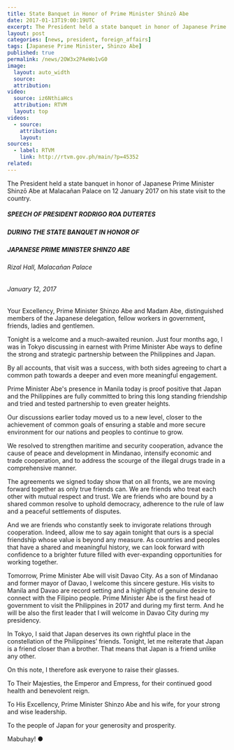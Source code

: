 ```yaml
---
title: State Banquet in Honor of Prime Minister Shinzō Abe
date: 2017-01-13T19:00:19UTC
excerpt: The President held a state banquet in honor of Japanese Prime Minister Shinzō Abe at Malacañan Palace on 12 January 2017 on his state visit to the country.
layout: post
categories: [news, president, foreign_affairs]
tags: [Japanese Prime Minister, Shinzo Abe]
published: true
permalink: /news/2OW3x2PAeWo1vG0
image:
  layout: auto_width
  source: 
  attribution: 
video:
  source: iz6NthiaHcs
  attribution: RTVM
  layout: top
videos:
  - source: 
    attribution: 
    layout: 
sources:
  - label: RTVM
    link: http://rtvm.gov.ph/main/?p=45352
related:
---
```


The President held a state banquet in honor of Japanese Prime Minister Shinzō Abe at Malacañan Palace on 12 January 2017 on his state visit to the country.

##### SPEECH OF PRESIDENT RODRIGO ROA DUTERTES

##### DURING THE STATE BANQUET IN HONOR OF

##### JAPANESE PRIME MINISTER SHINZO ABE

###### Rizal Hall, Malacañan Palace

###### January 12, 2017

Your Excellency, Prime Minister Shinzo Abe and Madam Abe, distinguished members of the Japanese delegation, fellow workers in government, friends, ladies and gentlemen.

Tonight is a welcome and a much-awaited reunion. Just four months ago, I was in Tokyo discussing in earnest with Prime Minister Abe ways to define the strong and strategic partnership between the Philippines and Japan.

By all accounts, that visit was a success, with both sides agreeing to chart a common path towards a deeper and even more meaningful engagement.

Prime Minister Abe's presence in Manila today is proof positive that Japan and the Philippines are fully committed to bring this long standing friendship and tried and tested partnership to even greater heights.

Our discussions earlier today moved us to a new level, closer to the achievement of common goals of ensuring a stable and more secure environment for our nations and peoples to continue to grow.

We resolved to strengthen maritime and security cooperation, advance the cause of peace and development in Mindanao, intensify economic and trade cooperation, and to address the scourge of the illegal drugs trade in a comprehensive manner.

The agreements we signed today show that on all fronts, we are moving forward together as only true friends can. We are friends who treat each other with mutual respect and trust. We are friends who are bound by a shared common resolve to uphold democracy, adherence to the rule of law and a peaceful settlements of disputes.

And we are friends who constantly seek to invigorate relations through cooperation. Indeed, allow me to say again tonight that ours is a special friendship whose value is beyond any measure. As countries and peoples that have a shared and meaningful history, we can look forward with confidence to a brighter future filled with ever-expanding opportunities for working together.

Tomorrow, Prime Minister Abe will visit Davao City. As a son of Mindanao and former mayor of Davao, I welcome this sincere gesture. His visits to Manila and Davao are record setting and a highlight of genuine desire to connect with the Filipino people. Prime Minister Abe is the first head of government to visit the Philippines in 2017 and during my first term. And he will be also the first leader that I will welcome in Davao City during my presidency.

In Tokyo, I said that Japan deserves its own rightful place in the constellation of the Philippines’ friends. Tonight, let me reiterate that Japan is a friend closer than a brother. That means that Japan is a friend unlike any other.

On this note, I therefore ask everyone to raise their glasses.

To Their Majesties, the Emperor and Empress, for their continued good health and benevolent reign.

To His Excellency, Prime Minister Shinzo Abe and his wife, for your strong and wise leadership.

To the people of Japan for your generosity and prosperity.

Mabuhay!
&#x25cf;
